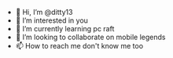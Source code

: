 - 👋 Hi, I’m @ditty13
- 👀 I’m interested in you
- 🌱 I’m currently learning pc raft 
- 💞️ I’m looking to collaborate on mobile legends
- 📫 How to reach me don't know me too

<!---
ditty13/ditty13 is a ✨ special ✨ repository because its `README.md` (this file) appears on your GitHub profile.
You can click the Preview link to take a look at your changes.
--->

